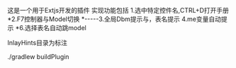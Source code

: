 这是一个用于Extjs开发的插件
实现功能包括
1.选中特定控件名,CTRL+D打开手册
*2.F7控制器与Model切换
*-----3.全局Dbm提示与，表名提示
4.me变量自动提示
*6.选择表名自动跳model

InlayHints目录为标注




./gradlew buildPlugin